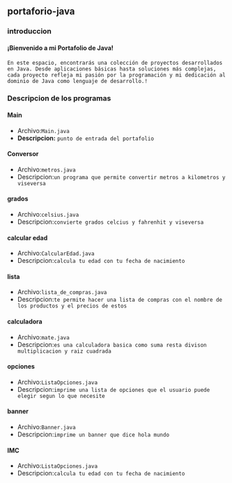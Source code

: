 ## portaforio-java
### introduccion
#### ¡Bienvenido a mi Portafolio de Java!
`En este espacio, encontrarás una colección de proyectos desarrollados en Java. Desde aplicaciones básicas hasta soluciones más complejas, cada proyecto refleja mi pasión por la programación y mi dedicación al dominio de Java como lenguaje de desarrollo.!`

### Descripcion de los programas
#### Main
- Archivo:`Main.java`
- **Descripcion:** `punto de entrada del portafolio`


#### Conversor
- Archivo:`metros.java`
- Descripcion:`un programa que permite convertir metros a kilometros y viseversa`

#### grados
- Archivo:`celsius.java`
- Descripcion:`convierte grados celcius y fahrenhit y viseversa`

#### calcular edad
- Archivo:`CalcularEdad.java`
- Descripcion:`calcula tu edad con tu fecha de nacimiento`

#### lista
- Archivo:`lista_de_compras.java`
- Descripcion:`te permite hacer una lista de compras con el nombre de los productos y el precios de estos`

#### calculadora
- Archivo:`mate.java`
- Descripcion:`es una calculadora basica como suma resta divison multiplicacion y raiz cuadrada`

#### opciones
- Archivo:`ListaOpciones.java`
- Descripcion:`imprime una lista de opciones que el usuario puede elegir segun lo que necesite`

#### banner
- Archivo:`Banner.java`
- Descripcion:`imprime un banner que dice hola mundo`

#### IMC
- Archivo:`ListaOpciones.java`
- Descripcion:`calcula tu edad con tu fecha de nacimiento`


